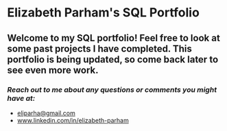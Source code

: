 # Elizabeth Parham's SQL Portfolio

## Welcome to my SQL portfolio! Feel free to look at some past projects I have completed. This portfolio is being updated, so come back later to see even more work.
### ***Reach out to me about any questions or comments you might have at:*** 
 - eliparha@gmail.com
 - www.linkedin.com/in/elizabeth-parham
